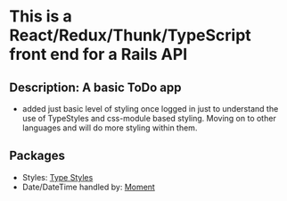 # This is a React/Redux/Thunk/TypeScript front end for a Rails API

## Description: A basic ToDo app
* added just basic level of styling once logged in just to understand the use of TypeStyles and css-module based styling. Moving on to other languages and will do more styling within them. 


## Packages
* Styles: [Type Styles](https://github.com/typestyle/typestyle)
* Date/DateTime handled by: [Moment](https://momentjs.com/)
